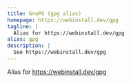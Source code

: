 ```yaml
---
title: GnuPG (gpg alias)
homepage: https://webinstall.dev/gpg
tagline: |
  Alias for https://webinstall.dev/gpg
alias: gpg
description: |
  See https://webinstall.dev/gpg
---
```


Alias for https://webinstall.dev/gpg
